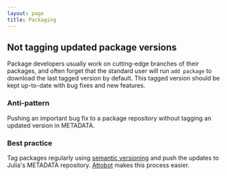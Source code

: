 ```yaml
---
layout: page
title: Packaging
---
```


## Not tagging updated package versions

Package developers usually work on cutting-edge branches of their packages, and often forget that the standard user will run `add package` to download the last tagged version by default. This tagged version should be kept up-to-date with bug fixes and new features.

### Anti-pattern

Pushing an important bug fix to a package repository without tagging an updated version in METADATA.

### Best practice

Tag packages regularly using [semantic versioning](https://semver.org) and push the updates to Julia's METADATA repository. [Attobot](https://github.com/attobot/attobot) makes this process easier.
